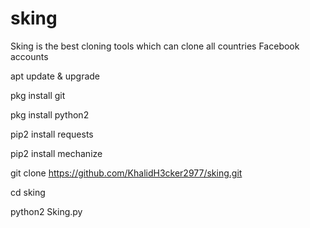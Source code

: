 # sking
Sking is the best cloning tools which can clone all countries Facebook accounts  

apt update & upgrade

pkg install git

pkg install python2

pip2 install requests 

pip2 install mechanize

git clone https://github.com/KhalidH3cker2977/sking.git

cd sking

python2 Sking.py
